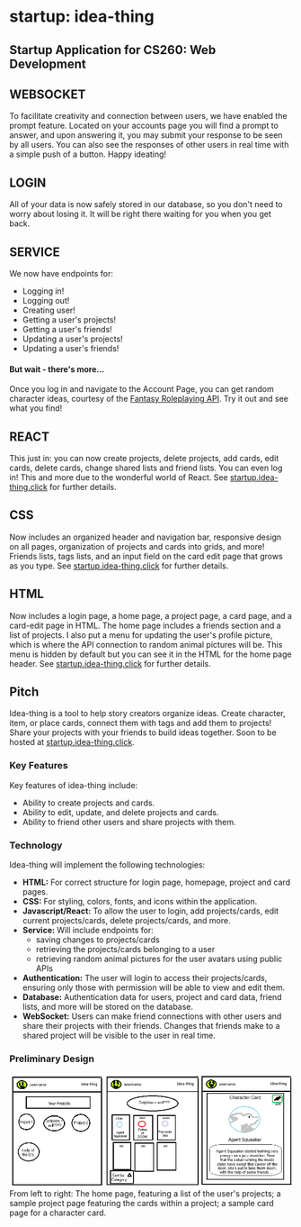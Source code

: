 # startup: idea-thing
## Startup Application for CS260: Web Development
## WEBSOCKET
To facilitate creativity and connection between users, we have enabled the prompt feature. Located on your accounts page you will find a prompt to answer, and upon answering it, you may submit your response to be seen by all users. You can also see the responses of other users in real time with a simple push of a button. Happy ideating!

## LOGIN
All of your data is now safely stored in our database, so you don't need to worry about losing it. It will be right there waiting for you when you get back.

## SERVICE
We now have endpoints for:
- Logging in!
- Logging out!
- Creating user!
- Getting a user's projects!
- Getting a user's friends!
- Updating a user's projects!
- Updating a user's friends!
#### But wait - there's more...
Once you log in and navigate to the Account Page, you can get random character ideas, courtesy of the [Fantasy Roleplaying API](https://www.freepublicapis.com/fantasy-role-playing-api). Try it out and see what you find!

## REACT
This just in: you can now create projects, delete projects, add cards, edit cards, delete cards, change shared lists and friend lists. You can even log in! This and more due to the wonderful world of React. See [startup.idea-thing.click](https://startup.idea-thing.click/) for further details.

## CSS
Now includes an organized header and navigation bar, responsive design on all pages, organization of projects and cards into grids, and more! Friends lists, tags lists, and an input field on the card edit page that grows as you type. See [startup.idea-thing.click](https://startup.idea-thing.click/) for further details.

## HTML
Now includes a login page, a home page, a project page, a card page, and a card-edit page in HTML. The home page includes a friends section and a list of projects. I also put a menu for updating the user's profile picture, which is where the API connection to random animal pictures will be. This menu is hidden by default but you can see it in the HTML for the home page header. See [startup.idea-thing.click](https://startup.idea-thing.click/) for further details.

## Pitch
Idea-thing is a tool to help story creators organize ideas. Create character, item, or place cards, connect them with tags and add them to projects! Share your projects with your friends to build ideas together.
Soon to be hosted at [startup.idea-thing.click](https://startup.idea-thing.click/).

### Key Features
Key features of idea-thing include:
- Ability to create projects and cards.
- Ability to edit, update, and delete projects and cards.
- Ability to friend other users and share projects with them.

### Technology
Idea-thing will implement the following technologies:
- **HTML:** For correct structure for login page, homepage, project and card pages.
- **CSS:** For styling, colors, fonts, and icons within the application.
- **Javascript/React:** To allow the user to login, add projects/cards, edit current projects/cards, delete projects/cards, and more.
- **Service:** Will include endpoints for:
  - saving changes to projects/cards
  - retrieving the projects/cards belonging to a user
  - retrieving random animal pictures for the user avatars using public APIs 
- **Authentication:** The user will login to access their projects/cards, ensuring only those with permission will be able to view and edit them.
- **Database:** Authentication data for users, project and card data, friend lists, and more will be stored on the database.
- **WebSocket:** Users can make friend connections with other users and share their projects with their friends. Changes that friends make to a shared project will be visible to the user in real time.

### Preliminary Design
![design docs for idea-thing, including a sketch of a projects page, a page for a specific project showing all the cards within the project, and a page for a specific card](startup-prelim-design.png) From left to right: The home page, featuring a list of the user's projects; a sample project page featuring the cards within a project; a sample card page for a character card.
